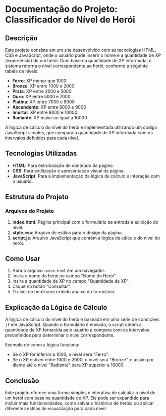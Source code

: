 # Documentação do Projeto: Classificador de Nível de Herói

## Descrição

Este projeto consiste em um site desenvolvido com as tecnologias HTML, CSS e JavaScript, onde o usuário pode inserir o nome e a quantidade de XP (experiência) de um herói. Com base na quantidade de XP informada, o sistema retorna o nível correspondente ao herói, conforme a seguinte tabela de níveis:

- **Ferro**: XP menor que 1000
- **Bronze**: XP entre 1000 e 2000
- **Prata**: XP entre 2000 e 5000
- **Ouro**: XP entre 5000 e 7000
- **Platina**: XP entre 7000 e 8000
- **Ascendente**: XP entre 8000 e 9000
- **Imortal**: XP entre 9000 e 10000
- **Radiante**: XP maior ou igual a 10000

A lógica de cálculo do nível do herói é implementada utilizando um código JavaScript simples, que compara a quantidade de XP informada com os intervalos definidos para cada nível.

## Tecnologias Utilizadas

- **HTML**: Para estruturação do conteúdo da página.
- **CSS**: Para estilização e apresentação visual da página.
- **JavaScript**: Para a implementação da lógica de cálculo e interação com o usuário.

## Estrutura do Projeto

### Arquivos do Projeto

1. **index.html**: Página principal com o formulário de entrada e exibição do nível.
2. **style.css**: Arquivo de estilos para o design da página.
3. **script.js**: Arquivo JavaScript que contém a lógica de cálculo do nível do herói.

## Como Usar

1. Abra o arquivo `index.html` em um navegador.
2. Insira o nome do herói no campo "Nome do Herói".
3. Insira a quantidade de XP no campo "Quantidade de XP".
4. Clique no botão "Consultar".
5. O nível do herói será exibido abaixo do formulário.

## Explicação da Lógica de Cálculo

A lógica de cálculo do nível do herói é baseada em uma série de condições `if` em JavaScript. Quando o formulário é enviado, o script obtém a quantidade de XP fornecida pelo usuário e compara com os intervalos predefinidos para determinar o nível correspondente.

Exemplo de como a lógica funciona:
- Se o XP for inferior a 1000, o nível será "Ferro".
- Se o XP estiver entre 1000 e 2000, o nível será "Bronze", e assim por diante até o nível "Radiante" para XP superior a 10000.

## Conclusão

Este projeto oferece uma forma simples e interativa de calcular o nível de um herói com base na quantidade de XP. Ele pode ser expandido para incluir mais funcionalidades, como salvar o histórico de heróis ou aplicar diferentes estilos de visualização para cada nível.
